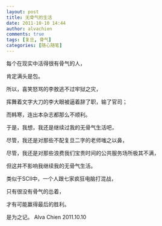 ```yaml
---
layout: post
title: 无骨气的生活
date: 2011-10-10 14:44
author: alvachien
comments: true
tags: [复旦, 骨气]
categories: [随心随笔]
---
```

每个在现实中活得很有骨气的人，

肯定满头是包。

所以，喜笑怒骂的李敖逃不过牢狱之灾，

挥舞着文字大刀的李大眼被逼着辞了职，输了官司；

而韩寒，连出本杂志都那么不顺利。


于是，我想，我还是继续过我的无骨气生活吧，

尽管，我还是对那些不配复旦二字的老师嗤之以鼻，

尽管，我还是对那些浪费我们宝贵时间的公共服务场所极其不满，

但这并不影响我继续我的无骨气生活。

类似于SCII中，一个人跟七家疯狂电脑打混战，

只有很没有骨气的怂着，

才有可能赢得最后的胜利。


是为之记。
Alva Chien
2011.10.10

